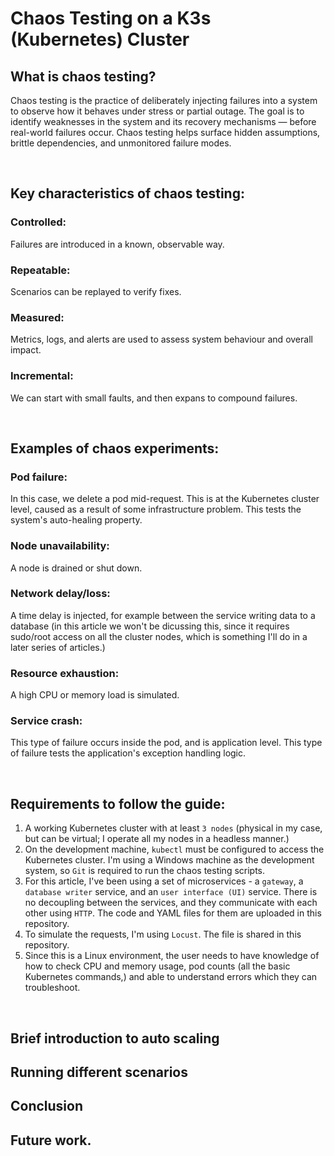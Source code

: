 # Chaos Testing on a K3s (Kubernetes) Cluster

## What is chaos testing?

Chaos testing is the practice of deliberately injecting failures into a system to observe how it behaves under stress or partial outage. The goal is to identify weaknesses in the system and its recovery mechanisms — before real-world failures occur. Chaos testing helps surface hidden assumptions, brittle dependencies, and unmonitored failure modes.

<br>

## Key characteristics of chaos testing:

### Controlled:
Failures are introduced in a known, observable way.

### Repeatable:
Scenarios can be replayed to verify fixes.

### Measured:
Metrics, logs, and alerts are used to assess system behaviour and overall impact.

### Incremental:
We can start with small faults, and then expans to compound failures.

<br>

## Examples of chaos experiments:

### Pod failure:
In this case, we delete a pod mid-request. This is at the Kubernetes cluster level, caused as a result of some infrastructure problem. This tests the system's auto-healing property.

### Node unavailability:
A node is drained or shut down.

### Network delay/loss:
A time delay is injected, for example between the service writing data to a database (in this article we won't be dicussing this, since it requires sudo/root access on all the cluster nodes, which is something I'll do in a later series of articles.)

### Resource exhaustion:
A high CPU or memory load is simulated.

### Service crash:
This type of failure occurs inside the pod, and is application level. This type of failure tests the application's exception handling logic.

<br>

## Requirements to follow the guide:

1. A working Kubernetes cluster with at least `3 nodes` (physical in my case, but can be virtual; I operate all my nodes in a headless manner.)
2. On the development machine, `kubectl` must be configured to access the Kubernetes cluster. I'm using a Windows machine as the development system, so `Git` is required to run the chaos testing scripts.
3. For this article, I've been using a set of microservices - a `gateway`, a `database writer` service, and an `user interface (UI)` service. There is no decoupling between the services, and they communicate with each other using `HTTP`. The code and YAML files for them are uploaded in this repository.
4. To simulate the requests, I'm using `Locust`. The file is shared in this repository.
5. Since this is a Linux environment, the user needs to have knowledge of how to check CPU and memory usage, pod counts (all the basic Kubernetes commands,) and able to understand errors which they can troubleshoot.

<br>

## Brief introduction to auto scaling

## Running different scenarios

## Conclusion

## Future work.